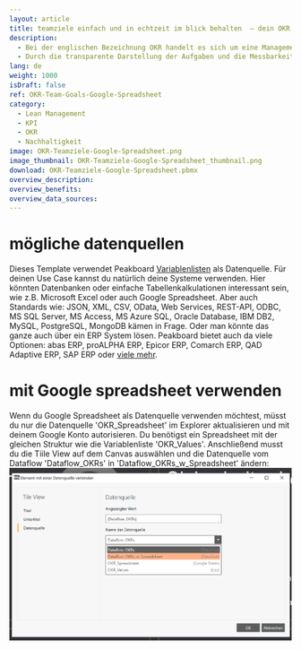 ```yaml
---
layout: article
title: teamziele einfach und in echtzeit im blick behalten  ― dein OKR dashboard zur mitarbeitermotivation
description: 
  - Bei der englischen Bezeichnung OKR handelt es sich um eine Management Methode, die die Ziele eines jeden einzelnen Mitarbeiters mit den Unternehmenszielen verbindet. Dieses Template zeigt bis zu vier Objectives und je drei Key Results an. Hierfür werden die Daten aus einer Variablenliste geladen, die aber auch durch eine andere Datenquelle, wie z.B. Google Spreadsheet oder Excel ersetzt werden kann.Jetzt herunterladen und ganz nach den Bedürfnissen deines Teams individualisieren.
  - Durch die transparente Darstellung der Aufgaben und die Messbarkeit ihres Fortschritts erkennen deine Mitarbeiter, dass sie aktiv zum Erfolg des Unternehmens beitragen und werden so nachhaltig motiviert.
lang: de
weight: 1000
isDraft: false
ref: OKR-Team-Goals-Google-Spreadsheet
category:
  - Lean Management
  - KPI
  - OKR
  - Nachhaltigkeit
image: OKR-Teamziele-Google-Spreadsheet.png
image_thumbnail: OKR-Teamziele-Google-Spreadsheet_thumbnail.png
download: OKR-Teamziele-Google-Spreadsheet.pbmx
overview_description:
overview_benefits:
overview_data_sources:
---
```

# mögliche datenquellen
Dieses Template verwendet Peakboard [Variablenlisten](https://help.peakboard.com/scripting/de-variables.html) als Datenquelle. Für deinen Use Case kannst du natürlich deine Systeme verwenden. Hier könnten Datenbanken oder einfache Tabellenkalkulationen interessant sein, wie z.B. Microsoft Excel oder auch Google Spreadsheet. Aber auch Standards wie: JSON, XML, CSV, OData, Web Services, REST-API, ODBC, MS SQL Server, MS Access, MS Azure SQL, Oracle Database, IBM DB2, MySQL, PostgreSQL, MongoDB kämen in Frage. Oder man könnte das ganze auch über ein ERP System lösen. Peakboard bietet auch da viele Optionen: abas ERP, proALPHA ERP, Epicor ERP, Comarch ERP, QAD Adaptive ERP, SAP ERP oder [viele mehr](https://peakboard.com/schnittstellen/).

# mit Google spreadsheet verwenden

Wenn du Google Spreadsheet als Datenquelle verwenden möchtest, müsst du nur die Datenquelle 'OKR_Spreadsheet' im Explorer aktualisieren und mit deinem Google Konto autorisieren. Du benötigst ein Spreadsheet mit der gleichen Struktur wie die Variablenliste 'OKR_Values'. Anschließend musst du die Tiile View auf dem Canvas auswählen und die Datenquelle vom Dataflow 'Dataflow_OKRs' in 'Dataflow_OKRs_w_Spreadsheet' ändern:
![image_live](img/use-spreadsheet-de.png)
